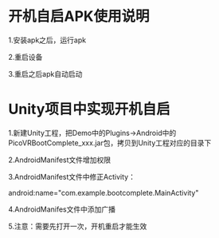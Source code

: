 # 开机自启APK使用说明

1.安装apk之后，运行apk

2.重启设备

3.重启之后apk自动启动

# Unity项目中实现开机自启

1.新建Unity工程，把Demo中的Plugins->Android中的PicoVRBootComplete_xxx.jar包，拷贝到Unity工程对应的目录下

2.AndroidManifest文件增加权限

   <uses-permission android:name="android.permission.RECEIVE_BOOT_COMPLETED"
/>

3.AndroidManifest文件中修正Activity：

   android:name="com.example.bootcomplete.MainActivity"

4.AndroidManifes文件中添加广播

5.注意：需要先打开一次，开机重启才能生效
